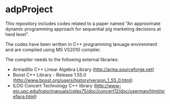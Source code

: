 # adpProject
This repository includes codes related to a paper named "An approximate dynamic programming approach for sequential pig marketing decisions at herd level". 

The codes have been written in C++ programming lanuage envirenment and are compiled using MS VS2010 compiler. 

The compiler needs to the following external libraries: 
- Armadillo C++ Linear Algebra Library (http://arma.sourceforge.net)
- Boost C++ Library - Release 1.55.0 (http://www.boost.org/users/history/version_1_55_0.html)
- ILOG Concert Technology C++ library (http://www-eio.upc.edu/lceio/manuals/cplex75/doc/concert12/doc/userman/html/preface.html)

